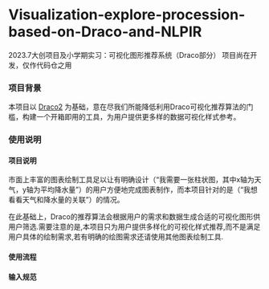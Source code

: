 # Visualization-explore-procession-based-on-Draco-and-NLPIR
2023.7大创项目及小学期实习：可视化图形推荐系统（Draco部分）
项目尚在开发，仅作代码仓之用

### 项目背景

本项目以 [Draco2](https://dig.cmu.edu/draco2/) 为基础，意在尽我们所能降低利用Draco可视化推荐算法的门槛，构建一个开箱即用的工具，为用户提供更多样的数据可视化样式参考。

### 使用说明


#### 项目说明
市面上丰富的图表绘制工具足以让有明确设计（“我需要一张柱状图，其中x轴为天气，y轴为平均降水量”）的用户方便地完成图表制作，而本项目针对的是（“我想看看天气和降水量的关联”）的情况。

在此基础上，Draco的推荐算法会根据用户的需求和数据生成合适的可视化图形供用户筛选.需要注意的是,本项目只为用户提供多样化的可视化样式推荐,而不是满足用户具体的绘制需求,若有明确的绘图需求还请使用其他图表绘制工具.
#### 使用流程

#### 输入规范
